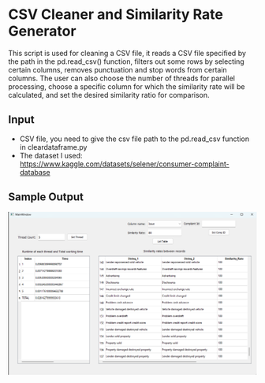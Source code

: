 # CSV Cleaner and Similarity Rate Generator


This script is used for cleaning a CSV file, it reads a CSV file specified by the path in the pd.read_csv() function, filters out some rows by selecting certain columns, removes punctuation and stop words from certain columns. The user can also choose the number of threads for parallel processing, choose a specific column for which the similarity rate will be calculated, and set the desired similarity ratio for comparison.
## Input
- CSV file, you need to give the csv file path to the pd.read_csv function in cleardataframe.py
- The dataset I used: https://www.kaggle.com/datasets/selener/consumer-complaint-database


## Sample Output
![alt text](https://github.com/frknksp/BigdataSimilarityRate/blob/master/ui.png?raw=true)
